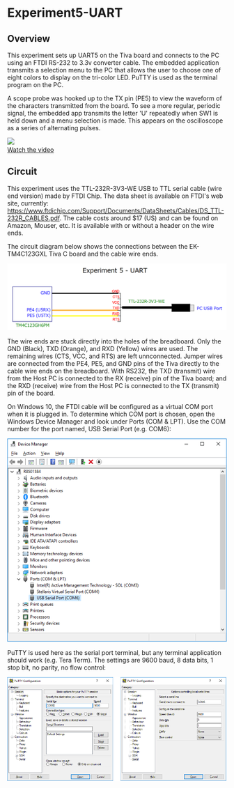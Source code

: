 # Experiment5-UART

## Overview
This experiment sets up UART5 on the Tiva board and connects to the PC using an FTDI RS-232 to 3.3v converter cable. The embedded application transmits a selection menu to the PC that allows the user to choose one of eight colors to display on the tri-color LED. PuTTY is used as the terminal program on the PC. 

A scope probe was hooked up to the TX pin (PE5) to view the waveform of the characters transmitted from the board. To see a more regular, periodic signal, the embedded app transmits the letter 'U' repeatedly when SW1 is held down and a menu selection is made. This appears on the oscilloscope as a series of alternating pulses.

[![](http://img.youtube.com/vi/AObu1TXMY2k/1.jpg)](https://youtu.be/AObu1TXMY2k)<br>
[Watch the video](https://youtu.be/AObu1TXMY2k)

## Circuit
This experiment uses the TTL-232R-3V3-WE USB to TTL serial cable (wire end version) made by FTDI Chip.  The data sheet is available on FTDI's web site, currently:  https://www.ftdichip.com/Support/Documents/DataSheets/Cables/DS_TTL-232R_CABLES.pdf.  The cable costs around $17 (US) and can be found on Amazon, Mouser, etc.  It is available with or without a header on the wire ends.   

The circuit diagram below shows the connections between the EK-TM4C123GXL Tiva C board and the cable wire ends.

![Experiment5-UART](Experiment5-UART-circuit.png)  

The wire ends are stuck directly into the holes of the breadboard.  Only the GND (Black), TXD (Orange), and RXD (Yellow) wires are used.  The remaining wires (CTS, VCC, and RTS) are left unnconnected.  Jumper wires are connected from the PE4, PE5, and GND pins of the Tiva directly to the cable wire ends on the breadboard.  With RS232, the TXD (transmit) wire from the Host PC is connected to the RX (receive) pin of the Tiva board; and the RXD (receive) wire from the Host PC is connected to the TX (transmit) pin of the board.

On Windows 10, the FTDI cable will be configured as a virtual COM port when it is plugged in.  To determine which COM port is chosen, open the Windows Device Manager and look under Ports (COM & LPT).  Use the COM number for the port named, USB Serial Port (e.g. COM6):

![Device Manager](device-manager.png)  

PuTTY is used here as the serial port terminal, but any terminal application should work (e.g. Tera Term).  The settings are 9600 baud, 8 data bits, 1 stop bit, no parity, no flow control:

![Device Manager](putty-settings.png) 


